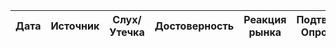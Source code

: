 | Дата | Источник | Слух/Утечка | Достоверность | Реакция рынка | Подтверждение/Опровержение | Комментарий |
|------|----------|-------------|-------------|---------------|-------------------|-------------|
